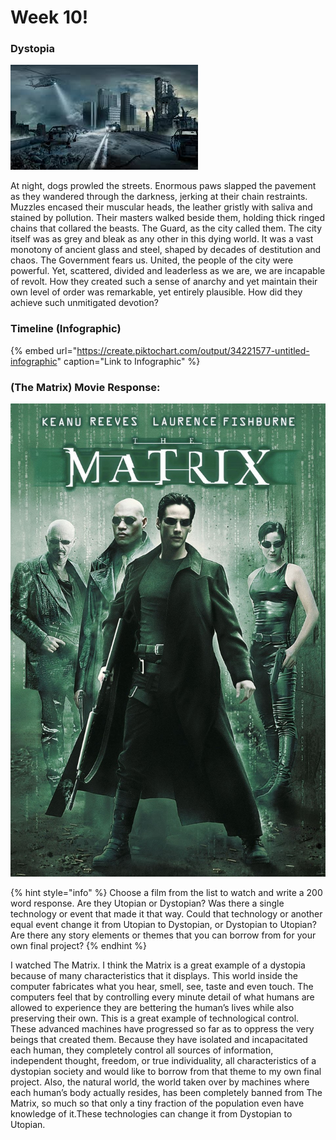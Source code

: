 # Week 10!

### Dystopia

![](../.gitbook/assets/post.jpg)

At night, dogs prowled the streets. Enormous paws slapped the pavement as they wandered through the darkness, jerking at their chain restraints. Muzzles encased their muscular heads, the leather gristly with saliva and stained by pollution. Their masters walked beside them, holding thick ringed chains that collared the beasts. The Guard, as the city called them. The city itself was as grey and bleak as any other in this dying world. It was a vast monotony of ancient glass and steel, shaped by decades of destitution and chaos. The Government fears us. United, the people of the city were powerful. Yet, scattered, divided and leaderless as we are, we are incapable of revolt. How they created such a sense of anarchy and yet maintain their own level of order was remarkable, yet entirely plausible. How did they achieve such unmitigated devotion?

### Timeline \(Infographic\)

{% embed url="https://create.piktochart.com/output/34221577-untitled-infographic" caption="Link to Infographic" %}

### \(The Matrix\) Movie Response:

![The Matrix \(1999\)](../.gitbook/assets/image%20%281%29.png)

{% hint style="info" %}
Choose a film from the list to watch and write a 200 word response. Are they Utopian or Dystopian? Was there a single technology or event that made it that way. Could that technology or another equal event change it from Utopian to Dystopian, or Dystopian to Utopian? Are there any story elements or themes that you can borrow from for your own final project?
{% endhint %}

I watched The Matrix. I think the Matrix is a great example of a dystopia because of many characteristics that it displays. This world inside the computer fabricates what you hear, smell, see, taste and even touch. The computers feel that by controlling every minute detail of what humans are allowed to experience they are bettering the human’s lives while also preserving their own. This is a great example of technological control. These advanced machines have progressed so far as to oppress the very beings that created them. Because they have isolated and incapacitated each human, they completely control all sources of information, independent thought, freedom, or true individuality, all characteristics of a dystopian society and would like to borrow from that theme to my own final project. Also, the natural world, the world taken over by machines where each human’s body actually resides, has been completely banned from The Matrix, so much so that only a tiny fraction of the population even have knowledge of it.These technologies can change it from Dystopian to Utopian. 


